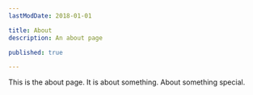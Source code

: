 ```yaml
---
lastModDate: 2018-01-01

title: About
description: An about page

published: true

---
```


This is the about page. It is about something. About something special.